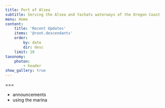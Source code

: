 ```yaml
---
title: Port of Alsea 
subtitle: Serving the Alsea and Yachats waterways of the Oregon Coast
menu: Home
content:
    title: 'Recent Updates'
    items: '@root.descendants'
    order:
        by: date
        dir: desc
    limit: 10
taxonomy:
    photon:
        - header
show_gallery: true
---
```


===

- announcements
- using the marina

